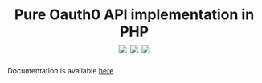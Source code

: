 <h1 align="center">
	Pure Oauth0 API implementation in PHP
	<br>
	<img src="https://scrutinizer-ci.com/g/crazymeeks/oauth0/badges/quality-score.png?b=master">
	<img src="https://scrutinizer-ci.com/g/crazymeeks/oauth0/badges/build.png?b=master">
	<img src="https://img.shields.io/github/issues/crazymeeks/oauth0">
</h1>



Documentation is available [here](https://oauth0.readthedocs.io/en/latest/)
